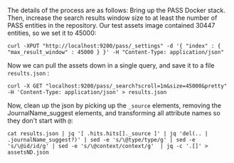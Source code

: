 The details of the process are as follows:
Bring up the PASS Docker stack. Then, increase the search results window size to at least the number of PASS entities
 in the repository. Our test assets image contained 30447 entities, so we set it to 45000:

 `curl -XPUT "http://localhost:9200/pass/_settings" -d '{ "index" : { "max_result_window" : 45000 } }' -H "Content-Type: application/json"`
 
 Now we can pull the assets down in a single query, and save it to a file `results.json` :
 
`curl -X GET "localhost:9200/pass/_search?scroll=1m&size=45000&pretty" -H 'Content-Type: application/json' > results.json
`

Now, clean up the json by picking up the `_source` elements, removing the JournalName_suggest elements, and transforming all attribute names so they don't start with `@`:

`cat results.json | jq '[ .hits.hits[]._source ]' | jq 'del(.. | .journalName_suggest?)' | sed -e 's/\@type/type/g' | sed -e 's/\@id/id/g' | sed -e 's/\@context/context/g'  | jq -c '.[]' > assetsND.json`
